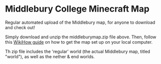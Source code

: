 # Middlebury College Minecraft Map
Regular automated upload of the Middlebury map, for anyone to download and check out!

Simply download and unzip the middleburymap.zip file above.
Then, follow this [WikiHow guide](https://www.wikihow.com/Play-a-Custom-Minecraft-Map) on how to get the map set up on your local computer.

Th zip file includes the 'regular' world (the actual Middlebury map, titled "world"), as well as the nether & end worlds.
